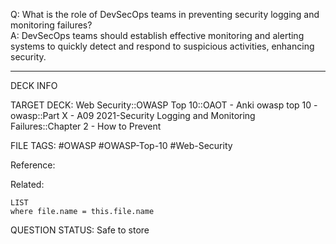Q: What is the role of DevSecOps teams in preventing security logging and monitoring failures?  
A: DevSecOps teams should establish effective monitoring and alerting systems to quickly detect and respond to suspicious activities, enhancing security.
<!--ID: 1697070646985-->

---

DECK INFO

TARGET DECK: Web Security::OWASP Top 10::OAOT - Anki owasp top 10 - owasp::Part X - A09 2021-Security Logging and Monitoring Failures::Chapter 2 - How to Prevent

FILE TAGS: #OWASP #OWASP-Top-10 #Web-Security

Reference:

Related:

```dataview
LIST
where file.name = this.file.name
```

QUESTION STATUS: Safe to store